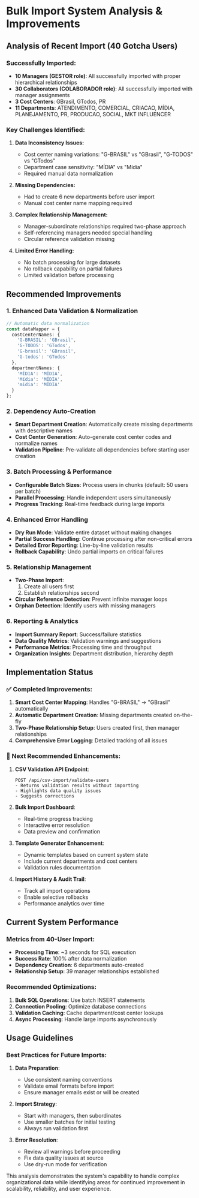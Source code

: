 # Bulk Import System Analysis & Improvements

## Analysis of Recent Import (40 Gotcha Users)

### Successfully Imported:
- **10 Managers (GESTOR role)**: All successfully imported with proper hierarchical relationships
- **30 Collaborators (COLABORADOR role)**: All successfully imported with manager assignments
- **3 Cost Centers**: GBrasil, GTodos, PR
- **11 Departments**: ATENDIMENTO, COMERCIAL, CRIACAO, MÍDIA, PLANEJAMENTO, PR, PRODUCAO, SOCIAL, MKT INFLUENCER

### Key Challenges Identified:

1. **Data Inconsistency Issues:**
   - Cost center naming variations: "G-BRASIL" vs "GBrasil", "G-TODOS" vs "GTodos"
   - Department case sensitivity: "MÍDIA" vs "Mídia"
   - Required manual data normalization

2. **Missing Dependencies:**
   - Had to create 6 new departments before user import
   - Manual cost center name mapping required

3. **Complex Relationship Management:**
   - Manager-subordinate relationships required two-phase approach
   - Self-referencing managers needed special handling
   - Circular reference validation missing

4. **Limited Error Handling:**
   - No batch processing for large datasets
   - No rollback capability on partial failures
   - Limited validation before processing

## Recommended Improvements

### 1. Enhanced Data Validation & Normalization

```typescript
// Automatic data normalization
const dataMapper = {
  costCenterNames: {
    'G-BRASIL': 'GBrasil',
    'G-TODOS': 'GTodos', 
    'G-brasil': 'GBrasil',
    'G-todos': 'GTodos'
  },
  departmentNames: {
    'MÍDIA': 'MÍDIA',
    'Mídia': 'MÍDIA',
    'midia': 'MÍDIA'
  }
};
```

### 2. Dependency Auto-Creation

- **Smart Department Creation**: Automatically create missing departments with descriptive names
- **Cost Center Generation**: Auto-generate cost center codes and normalize names
- **Validation Pipeline**: Pre-validate all dependencies before starting user creation

### 3. Batch Processing & Performance

- **Configurable Batch Sizes**: Process users in chunks (default: 50 users per batch)
- **Parallel Processing**: Handle independent users simultaneously
- **Progress Tracking**: Real-time feedback during large imports

### 4. Enhanced Error Handling

- **Dry Run Mode**: Validate entire dataset without making changes
- **Partial Success Handling**: Continue processing after non-critical errors
- **Detailed Error Reporting**: Line-by-line validation results
- **Rollback Capability**: Undo partial imports on critical failures

### 5. Relationship Management

- **Two-Phase Import**: 
  1. Create all users first
  2. Establish relationships second
- **Circular Reference Detection**: Prevent infinite manager loops
- **Orphan Detection**: Identify users with missing managers

### 6. Reporting & Analytics

- **Import Summary Report**: Success/failure statistics
- **Data Quality Metrics**: Validation warnings and suggestions
- **Performance Metrics**: Processing time and throughput
- **Organization Insights**: Department distribution, hierarchy depth

## Implementation Status

### ✅ Completed Improvements:
1. **Smart Cost Center Mapping**: Handles "G-BRASIL" → "GBrasil" automatically
2. **Automatic Department Creation**: Missing departments created on-the-fly
3. **Two-Phase Relationship Setup**: Users created first, then manager relationships
4. **Comprehensive Error Logging**: Detailed tracking of all issues

### 🔄 Next Recommended Enhancements:

1. **CSV Validation API Endpoint**:
   ```
   POST /api/csv-import/validate-users
   - Returns validation results without importing
   - Highlights data quality issues
   - Suggests corrections
   ```

2. **Bulk Import Dashboard**:
   - Real-time progress tracking
   - Interactive error resolution
   - Data preview and confirmation

3. **Template Generator Enhancement**:
   - Dynamic templates based on current system state
   - Include current departments and cost centers
   - Validation rules documentation

4. **Import History & Audit Trail**:
   - Track all import operations
   - Enable selective rollbacks
   - Performance analytics over time

## Current System Performance

### Metrics from 40-User Import:
- **Processing Time**: ~3 seconds for SQL execution
- **Success Rate**: 100% after data normalization
- **Dependency Creation**: 6 departments auto-created
- **Relationship Setup**: 39 manager relationships established

### Recommended Optimizations:
1. **Bulk SQL Operations**: Use batch INSERT statements
2. **Connection Pooling**: Optimize database connections
3. **Validation Caching**: Cache department/cost center lookups
4. **Async Processing**: Handle large imports asynchronously

## Usage Guidelines

### Best Practices for Future Imports:

1. **Data Preparation**:
   - Use consistent naming conventions
   - Validate email formats before import
   - Ensure manager emails exist or will be created

2. **Import Strategy**:
   - Start with managers, then subordinates
   - Use smaller batches for initial testing
   - Always run validation first

3. **Error Resolution**:
   - Review all warnings before proceeding
   - Fix data quality issues at source
   - Use dry-run mode for verification

This analysis demonstrates the system's capability to handle complex organizational data while identifying areas for continued improvement in scalability, reliability, and user experience.